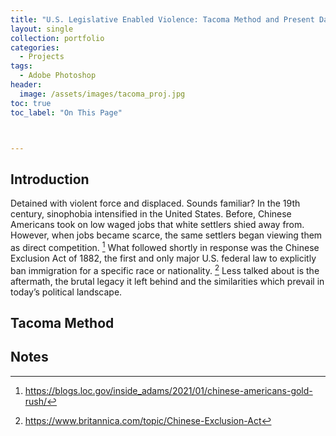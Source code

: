 ```yaml
---
title: "U.S. Legislative Enabled Violence: Tacoma Method and Present Day I.C.E."
layout: single
collection: portfolio
categories:
  - Projects
tags:
  - Adobe Photoshop
header:
  image: /assets/images/tacoma_proj.jpg
toc: true
toc_label: "On This Page"



---
```

## Introduction
Detained with violent force and displaced. Sounds familiar? In the 19th century, sinophobia intensified in the United States. Before, Chinese Americans took on low waged jobs that white settlers shied away from. However, when jobs became scarce, the same settlers began viewing them as direct competition. [^1] What followed shortly in response was the Chinese Exclusion Act of 1882, the first and only major U.S. federal law to explicitly ban immigration for a specific race or nationality. [^2] Less talked about is the aftermath, the brutal legacy it left behind and the similarities which prevail in today’s political landscape. 

## Tacoma Method


## Notes
[^1]: https://blogs.loc.gov/inside_adams/2021/01/chinese-americans-gold-rush/
[^2]: https://www.britannica.com/topic/Chinese-Exclusion-Act 

